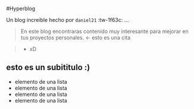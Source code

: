 #Hyperblog

Un blog increible  hecho  por `daniel21` :tw-1f63c: ...

>En este blog encontraras contenido muy interesante para mejorar en tus proyectos personales. <- esto es una cita

>- xD

## esto es un subititulo :)

* elemento de una lista
* elemento de una lista
* elemento de una lista
* elemento de una lista

